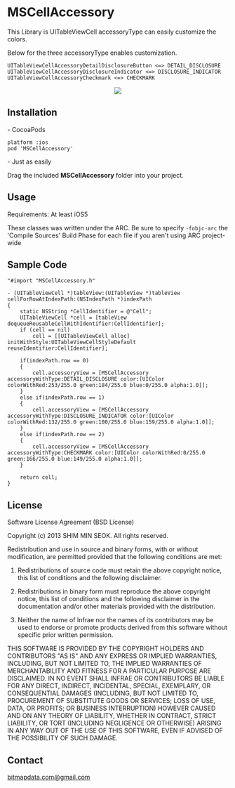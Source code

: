 MSCellAccessory
============

This Library is UITableViewCell accessoryType can easily customize the colors.

Below for the three accessoryType enables customization.

    UITableViewCellAccessoryDetailDisclosureButton <=> DETAIL_DISCLOSURE
    UITableViewCellAccessoryDisclosureIndicator <=> DISCLOSURE_INDICATOR
    UITableViewCellAccessoryCheckmark <=> CHECKMARK

<p align="center" >
<img src="https://raw.github.com/bitmapdata/MSCellAccessory/master/MSCellAccessoryDemo/ScreenShot.png">
</p>

## Installation ##

\- CocoaPods

    platform :ios
    pod 'MSCellAccessory'
\- Just as easily

Drag the included <b>MSCellAccessory</b> folder into your project.

## Usage ##

Requirements: At least iOS5

These classes was written under the ARC. Be sure to specify `-fobjc-arc` the 'Compile Sources' Build Phase for each file if you aren't using ARC project-wide

## Sample Code ##

    "#import "MSCellAccessory.h"

    - (UITableViewCell *)tableView:(UITableView *)tableView cellForRowAtIndexPath:(NSIndexPath *)indexPath
    {
        static NSString *CellIdentifier = @"Cell";
        UITableViewCell *cell = [tableView dequeueReusableCellWithIdentifier:CellIdentifier];
        if (cell == nil)
            cell = [[UITableViewCell alloc] initWithStyle:UITableViewCellStyleDefault reuseIdentifier:CellIdentifier];
        
        if(indexPath.row == 0)
        {
            cell.accessoryView = [MSCellAccessory accessoryWithType:DETAIL_DISCLOSURE color:[UIColor colorWithRed:253/255.0 green:184/255.0 blue:0/255.0 alpha:1.0]];
        }
        else if(indexPath.row == 1)
        {
            cell.accessoryView = [MSCellAccessory accessoryWithType:DISCLOSURE_INDICATOR color:[UIColor colorWithRed:132/255.0 green:100/255.0 blue:159/255.0 alpha:1.0]];
        }
        else if(indexPath.row == 2)
        {
            cell.accessoryView = [MSCellAccessory accessoryWithType:CHECKMARK color:[UIColor colorWithRed:0/255.0 green:166/255.0 blue:149/255.0 alpha:1.0]];
        }
        
        return cell;
    }


## License ##

Software License Agreement (BSD License)

Copyright (c) 2013 SHIM MIN SEOK. All rights reserved.

Redistribution and use in source and binary forms, with or without
modification, are permitted provided that the following conditions are met:

  1. Redistributions of source code must retain the above copyright
     notice, this list of conditions and the following disclaimer.
   
  2. Redistributions in binary form must reproduce the above copyright
     notice, this list of conditions and the following disclaimer in
     the documentation and/or other materials provided with the
     distribution.

  3. Neither the name of Infrae nor the names of its contributors may
     be used to endorse or promote products derived from this software
     without specific prior written permission.

THIS SOFTWARE IS PROVIDED BY THE COPYRIGHT HOLDERS AND CONTRIBUTORS
"AS IS" AND ANY EXPRESS OR IMPLIED WARRANTIES, INCLUDING, BUT NOT
LIMITED TO, THE IMPLIED WARRANTIES OF MERCHANTABILITY AND FITNESS FOR
A PARTICULAR PURPOSE ARE DISCLAIMED. IN NO EVENT SHALL INFRAE OR
CONTRIBUTORS BE LIABLE FOR ANY DIRECT, INDIRECT, INCIDENTAL, SPECIAL,
EXEMPLARY, OR CONSEQUENTIAL DAMAGES (INCLUDING, BUT NOT LIMITED TO,
PROCUREMENT OF SUBSTITUTE GOODS OR SERVICES; LOSS OF USE, DATA, OR
PROFITS; OR BUSINESS INTERRUPTION) HOWEVER CAUSED AND ON ANY THEORY OF
LIABILITY, WHETHER IN CONTRACT, STRICT LIABILITY, OR TORT (INCLUDING
NEGLIGENCE OR OTHERWISE) ARISING IN ANY WAY OUT OF THE USE OF THIS
SOFTWARE, EVEN IF ADVISED OF THE POSSIBILITY OF SUCH DAMAGE.

## Contact ##

bitmapdata.com@gmail.com
